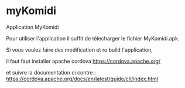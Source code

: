 # myKomidi
Application MyKomidi

Pour utiliser l'application il suffit de télecharger le fichier MyKomidi.apk.

Si vous voulez faire des modification et re build l'application, 

il faut faut installer apache cordova https://cordova.apache.org/

et suivre la documentation ci contre : https://cordova.apache.org/docs/en/latest/guide/cli/index.html

